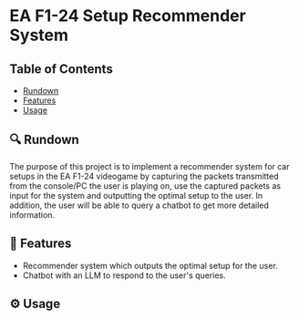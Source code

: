 # EA F1-24 Setup Recommender System

## Table of Contents 

- [Rundown](#rundown)
- [Features](#features)
- [Usage](#usage)

## 🔍 Rundown <a id="rundown"></a>
The purpose of this project is to implement a recommender system for car setups in the EA F1-24 videogame by capturing the packets transmitted from the console/PC the user is playing on, use the captured packets as input for the system and outputting the optimal setup to the user. In addition, the user will be able to query a chatbot to get more detailed information. 

## 🚀 Features <a id="features"></a>
- Recommender system which outputs the optimal setup for the user.
- Chatbot with an LLM to respond to the user's queries. 

## ⚙️ Usage <a id="usage"></a>
